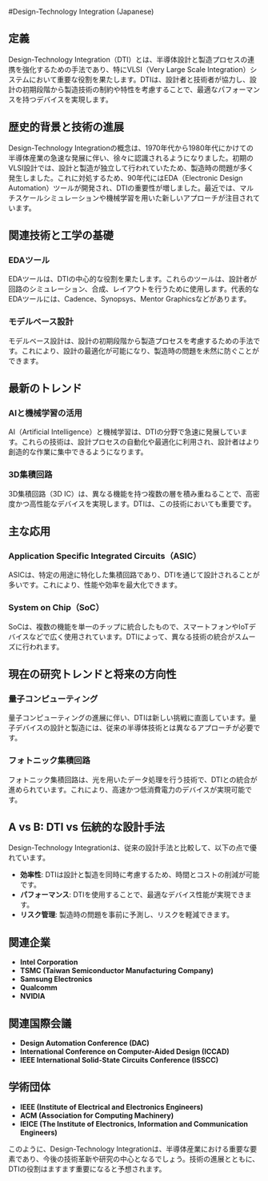 #Design-Technology Integration (Japanese)

## 定義
Design-Technology Integration（DTI）とは、半導体設計と製造プロセスの連携を強化するための手法であり、特にVLSI（Very Large Scale Integration）システムにおいて重要な役割を果たします。DTIは、設計者と技術者が協力し、設計の初期段階から製造技術の制約や特性を考慮することで、最適なパフォーマンスを持つデバイスを実現します。

## 歴史的背景と技術の進展
Design-Technology Integrationの概念は、1970年代から1980年代にかけての半導体産業の急速な発展に伴い、徐々に認識されるようになりました。初期のVLSI設計では、設計と製造が独立して行われていたため、製造時の問題が多く発生しました。これに対処するため、90年代にはEDA（Electronic Design Automation）ツールが開発され、DTIの重要性が増しました。最近では、マルチスケールシミュレーションや機械学習を用いた新しいアプローチが注目されています。

## 関連技術と工学の基礎
### EDAツール
EDAツールは、DTIの中心的な役割を果たします。これらのツールは、設計者が回路のシミュレーション、合成、レイアウトを行うために使用します。代表的なEDAツールには、Cadence、Synopsys、Mentor Graphicsなどがあります。

### モデルベース設計
モデルベース設計は、設計の初期段階から製造プロセスを考慮するための手法です。これにより、設計の最適化が可能になり、製造時の問題を未然に防ぐことができます。

## 最新のトレンド
### AIと機械学習の活用
AI（Artificial Intelligence）と機械学習は、DTIの分野で急速に発展しています。これらの技術は、設計プロセスの自動化や最適化に利用され、設計者はより創造的な作業に集中できるようになります。

### 3D集積回路
3D集積回路（3D IC）は、異なる機能を持つ複数の層を積み重ねることで、高密度かつ高性能なデバイスを実現します。DTIは、この技術においても重要です。

## 主な応用
### Application Specific Integrated Circuits（ASIC）
ASICは、特定の用途に特化した集積回路であり、DTIを通じて設計されることが多いです。これにより、性能や効率を最大化できます。

### System on Chip（SoC）
SoCは、複数の機能を単一のチップに統合したもので、スマートフォンやIoTデバイスなどで広く使用されています。DTIによって、異なる技術の統合がスムーズに行われます。

## 現在の研究トレンドと将来の方向性
### 量子コンピューティング
量子コンピューティングの進展に伴い、DTIは新しい挑戦に直面しています。量子デバイスの設計と製造には、従来の半導体技術とは異なるアプローチが必要です。

### フォトニック集積回路
フォトニック集積回路は、光を用いたデータ処理を行う技術で、DTIとの統合が進められています。これにより、高速かつ低消費電力のデバイスが実現可能です。

## A vs B: DTI vs 伝統的な設計手法
Design-Technology Integrationは、従来の設計手法と比較して、以下の点で優れています。

- **効率性**: DTIは設計と製造を同時に考慮するため、時間とコストの削減が可能です。
- **パフォーマンス**: DTIを使用することで、最適なデバイス性能が実現できます。
- **リスク管理**: 製造時の問題を事前に予測し、リスクを軽減できます。

## 関連企業
- **Intel Corporation**
- **TSMC (Taiwan Semiconductor Manufacturing Company)**
- **Samsung Electronics**
- **Qualcomm**
- **NVIDIA**

## 関連国際会議
- **Design Automation Conference (DAC)**
- **International Conference on Computer-Aided Design (ICCAD)**
- **IEEE International Solid-State Circuits Conference (ISSCC)**

## 学術団体
- **IEEE (Institute of Electrical and Electronics Engineers)**
- **ACM (Association for Computing Machinery)**
- **IEICE (The Institute of Electronics, Information and Communication Engineers)**

このように、Design-Technology Integrationは、半導体産業における重要な要素であり、今後の技術革新や研究の中心となるでしょう。技術の進展とともに、DTIの役割はますます重要になると予想されます。
